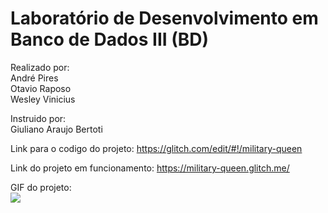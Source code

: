 # Laboratório de Desenvolvimento em Banco de Dados III (BD)

Realizado por:  
André Pires  
Otavio Raposo  
Wesley Vinicius  

Instruido por:  
Giuliano Araujo Bertoti
  
Link para o codigo do projeto: https://glitch.com/edit/#!/military-queen  

Link do projeto em funcionamento: https://military-queen.glitch.me/  
  
  
GIF do projeto:  
![](Project_Gif.gif)
